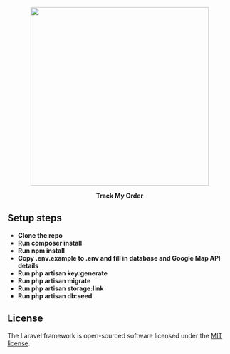 <p align="center"><a href="https://laravel.com" target="_blank"><img src="https://raw.githubusercontent.com/laravel/art/master/logo-lockup/5%20SVG/2%20CMYK/1%20Full%20Color/laravel-logolockup-cmyk-red.svg" width="400"></a></p>

<p align="center">
<strong>Track My Order</strong>
</p>

## Setup steps

- **Clone the repo**
- **Run composer install**
- **Run npm install**
- **Copy .env.example to .env and fill in database and Google Map API details**
- **Run php artisan key:generate**
- **Run php artisan migrate**
- **Run php artisan storage:link**
- **Run php artisan db:seed**

## License

The Laravel framework is open-sourced software licensed under the [MIT license](https://opensource.org/licenses/MIT).
